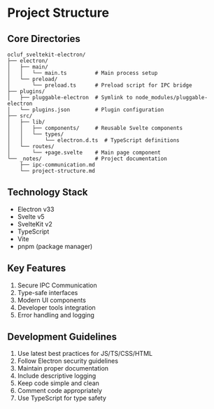 # Project Structure

## Core Directories

```
ocluf_sveltekit-electron/
├── electron/
│   ├── main/
│   │   └── main.ts         # Main process setup
│   └── preload/
│       └── preload.ts      # Preload script for IPC bridge
├── plugins/
│   ├── pluggable-electron  # Symlink to node_modules/pluggable-electron
│   └── plugins.json        # Plugin configuration
├── src/
│   ├── lib/
│   │   ├── components/     # Reusable Svelte components
│   │   └── types/
│   │       └── electron.d.ts  # TypeScript definitions
│   └── routes/
│       └── +page.svelte    # Main page component
└── _notes/                 # Project documentation
    ├── ipc-communication.md
    └── project-structure.md
```

## Technology Stack

- Electron v33
- Svelte v5
- SvelteKit v2
- TypeScript
- Vite
- pnpm (package manager)

## Key Features

1. Secure IPC Communication
2. Type-safe interfaces
3. Modern UI components
4. Developer tools integration
5. Error handling and logging

## Development Guidelines

1. Use latest best practices for JS/TS/CSS/HTML
2. Follow Electron security guidelines
3. Maintain proper documentation
4. Include descriptive logging
5. Keep code simple and clean
6. Comment code appropriately
7. Use TypeScript for type safety
